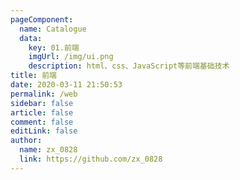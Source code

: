 ```yaml
---
pageComponent: 
  name: Catalogue
  data: 
    key: 01.前端
    imgUrl: /img/ui.png
    description: html、css、JavaScript等前端基础技术
title: 前端
date: 2020-03-11 21:50:53
permalink: /web
sidebar: false
article: false
comment: false
editLink: false
author: 
  name: zx_0828
  link: https://github.com/zx_0828
---
```


